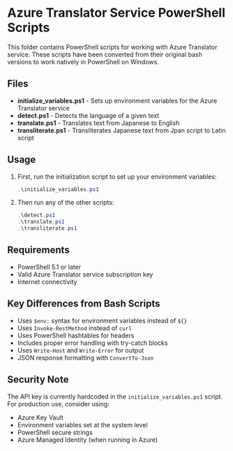 # Azure Translator Service PowerShell Scripts

This folder contains PowerShell scripts for working with Azure Translator service. These scripts have been converted from their original bash versions to work natively in PowerShell on Windows.

## Files

- **initialize_variables.ps1** - Sets up environment variables for the Azure Translator service
- **detect.ps1** - Detects the language of a given text
- **translate.ps1** - Translates text from Japanese to English
- **transliterate.ps1** - Transliterates Japanese text from Jpan script to Latin script

## Usage

1. First, run the initialization script to set up your environment variables:
   ```powershell
   .\initialize_variables.ps1
   ```

2. Then run any of the other scripts:
   ```powershell
   .\detect.ps1
   .\translate.ps1
   .\transliterate.ps1
   ```

## Requirements

- PowerShell 5.1 or later
- Valid Azure Translator service subscription key
- Internet connectivity

## Key Differences from Bash Scripts

- Uses `$env:` syntax for environment variables instead of `${}`
- Uses `Invoke-RestMethod` instead of `curl`
- Uses PowerShell hashtables for headers
- Includes proper error handling with try-catch blocks
- Uses `Write-Host` and `Write-Error` for output
- JSON response formatting with `ConvertTo-Json`

## Security Note

The API key is currently hardcoded in the `initialize_variables.ps1` script. For production use, consider using:
- Azure Key Vault
- Environment variables set at the system level
- PowerShell secure strings
- Azure Managed Identity (when running in Azure)

